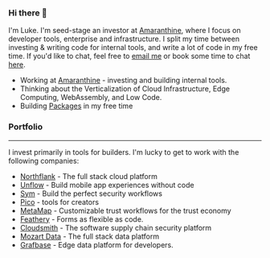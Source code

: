 ### Hi there 👋

I'm Luke. I'm seed-stage an investor at [Amaranthine](https://amaranthine.com), where I focus on developer tools, enterprise and infrastructure. I split my time between investing & writing code for internal tools, and write a lot of code in my free time. If you'd like to chat, feel free to [email me](mailto:luke@amaranthine.com) or book some time to chat [here](https://calendly.com/byrneml).

- Working at [Amaranthine](https://amaranthine.com) - investing and building internal tools.
- Thinking about the Verticalization of Cloud Infrastructure, Edge Computing, WebAssembly, and Low Code.
- Building [Packages](https://packages.so) in my free time

### Portfolio
---
I invest primarily in tools for builders. I'm lucky to get to work with the following companies:

- [Northflank](https://northflank.com) - The full stack cloud platform
- [Unflow](https://unflow.com) - Build mobile app experiences without code
- [Sym](https://symops.com) - Build the perfect security workflows
- [Pico](https://trypico.com) - tools for creators
- [MetaMap](https://metamap.com) - Customizable trust workflows for the trust economy
- [Feathery](https://feathery.io) - Forms as flexible as code.
- [Cloudsmith](https://cloudsmith.com) -  The software supply chain security platform
- [Mozart Data](https://mozartdata.com) - The full stack data platform
- [Grafbase](https://grafbase.com) - Edge data platform for developers.
